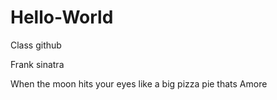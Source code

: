 # Hello-World
Class github

Frank sinatra

When the moon hits your eyes like a big pizza pie thats Amore
